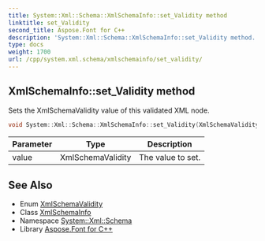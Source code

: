 ```yaml
---
title: System::Xml::Schema::XmlSchemaInfo::set_Validity method
linktitle: set_Validity
second_title: Aspose.Font for C++
description: 'System::Xml::Schema::XmlSchemaInfo::set_Validity method. Sets the XmlSchemaValidity value of this validated XML node in C++.'
type: docs
weight: 1700
url: /cpp/system.xml.schema/xmlschemainfo/set_validity/
---
```

## XmlSchemaInfo::set_Validity method


Sets the XmlSchemaValidity value of this validated XML node.

```cpp
void System::Xml::Schema::XmlSchemaInfo::set_Validity(XmlSchemaValidity value)
```


| Parameter | Type | Description |
| --- | --- | --- |
| value | XmlSchemaValidity | The value to set. |

## See Also

* Enum [XmlSchemaValidity](../../xmlschemavalidity/)
* Class [XmlSchemaInfo](../)
* Namespace [System::Xml::Schema](../../)
* Library [Aspose.Font for C++](../../../)
